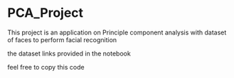 # PCA_Project

This project is an application on Principle component analysis with dataset of faces to perform facial recognition 

the dataset links provided in the notebook 

feel free to copy this code 
